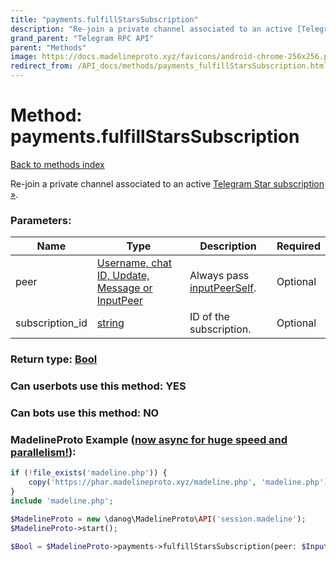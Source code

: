 ```yaml
---
title: "payments.fulfillStarsSubscription"
description: "Re-join a private channel associated to an active [Telegram Star subscription »](https://core.telegram.org/api/invites#paid-invite-links)."
grand_parent: "Telegram RPC API"
parent: "Methods"
image: https://docs.madelineproto.xyz/favicons/android-chrome-256x256.png
redirect_from: /API_docs/methods/payments_fulfillStarsSubscription.html
---
```

# Method: payments.fulfillStarsSubscription
[Back to methods index](index.html)



Re-join a private channel associated to an active [Telegram Star subscription »](https://core.telegram.org/api/invites#paid-invite-links).

### Parameters:

| Name     |    Type       | Description | Required |
|----------|---------------|-------------|----------|
|peer|[Username, chat ID, Update, Message or InputPeer](/API_docs/types/InputPeer.html) | Always pass [inputPeerSelf](../constructors/inputPeerSelf.html). | Optional|
|subscription\_id|[string](/API_docs/types/string.html) | ID of the subscription. | Optional|


### Return type: [Bool](/API_docs/types/Bool.html)

### Can userbots use this method: **YES**

### Can bots use this method: **NO**


### MadelineProto Example ([now async for huge speed and parallelism!](https://docs.madelineproto.xyz/docs/ASYNC.html)):


```php
if (!file_exists('madeline.php')) {
    copy('https://phar.madelineproto.xyz/madeline.php', 'madeline.php');
}
include 'madeline.php';

$MadelineProto = new \danog\MadelineProto\API('session.madeline');
$MadelineProto->start();

$Bool = $MadelineProto->payments->fulfillStarsSubscription(peer: $InputPeer, subscription_id: 'string', );
```

